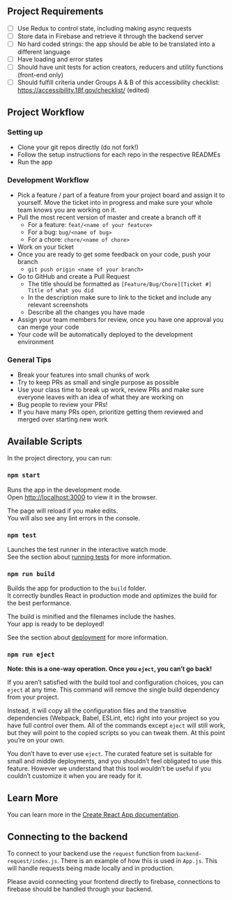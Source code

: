 ## Project Requirements

- [ ]  Use Redux to control state, including making async requests
- [ ]  Store data in Firebase and retrieve it through the backend server
- [ ]  No hard coded strings: the app should be able to be translated into a different language
- [ ]  Have loading and error states
- [ ]  Should have unit tests for action creators, reducers and utility functions (front-end only)
- [ ] Should fulfill criteria under Groups A & B of this accessibility checklist: https://accessibility.18f.gov/checklist/ (edited) 

## Project Workflow

### Setting up

- Clone your git repos directly (do not fork!)
- Follow the setup instructions for each repo in the respective READMEs
- Run the app

### Development Workflow

- Pick a feature / part of a feature from your project board and assign it to yourself. Move the ticket into in progress and make sure your whole team knows you are working on it.
- Pull the most recent version of master and create a branch off it
    - For a feature: `feat/<name of your feature>`
    - For a bug: `bug/<name of bug>`
    - For a chore: `chore/<name of chore>`
- Work on your ticket
- Once you are ready to get some feedback on your code, push your branch
    - `git push origin <name of your branch>`
- Go to GitHub and create a Pull Request
    - The title should be formatted as `[Feature/Bug/Chore][Ticket #] Title of what you did`
    - In the description make sure to link to the ticket and include any relevant screenshots
    - Describe all the changes you have made
- Assign your team members for review, once you have one approval you can merge your code
- Your code will be automatically deployed to the development environment

### General Tips

- Break your features into small chunks of work
- Try to keep PRs as small and single purpose as possible
- Use your class time to break up work, review PRs and make sure everyone leaves with an idea of what they are working on
- Bug people to review your PRs!
- If you have many PRs open, prioritize getting them reviewed and merged over starting new work

## Available Scripts

In the project directory, you can run:

### `npm start`

Runs the app in the development mode.<br>
Open [http://localhost:3000](http://localhost:3000) to view it in the browser.

The page will reload if you make edits.<br>
You will also see any lint errors in the console.

### `npm test`

Launches the test runner in the interactive watch mode.<br>
See the section about [running tests](https://facebook.github.io/create-react-app/docs/running-tests) for more information.

### `npm run build`

Builds the app for production to the `build` folder.<br>
It correctly bundles React in production mode and optimizes the build for the best performance.

The build is minified and the filenames include the hashes.<br>
Your app is ready to be deployed!

See the section about [deployment](https://facebook.github.io/create-react-app/docs/deployment) for more information.

### `npm run eject`

**Note: this is a one-way operation. Once you `eject`, you can’t go back!**

If you aren’t satisfied with the build tool and configuration choices, you can `eject` at any time. This command will remove the single build dependency from your project.

Instead, it will copy all the configuration files and the transitive dependencies (Webpack, Babel, ESLint, etc) right into your project so you have full control over them. All of the commands except `eject` will still work, but they will point to the copied scripts so you can tweak them. At this point you’re on your own.

You don’t have to ever use `eject`. The curated feature set is suitable for small and middle deployments, and you shouldn’t feel obligated to use this feature. However we understand that this tool wouldn’t be useful if you couldn’t customize it when you are ready for it.

## Learn More

You can learn more in the [Create React App documentation](https://facebook.github.io/create-react-app/docs/getting-started).

## Connecting to the backend

To connect to your backend use the `request` function from `backend-request/index.js`. There is an example of how this is used in `App.js`. This will handle requests being made locally and in production.

Please avoid connecting your frontend directly to firebase, connections to firebase should be handled through your backend.

